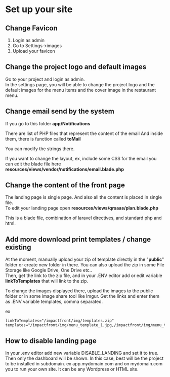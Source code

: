 # Set up your site

## Change Favicon

1. Login as admin
2. Go to Settings-&gt;images
3. Upload your favicon

## Change the project logo and default images

Go to your project and login as admin.   
In the settings page, you will be able to change the project logo and the default images for the menu items and the cover image in the restaurant menu. 

## Change email send by the system

If you go to this folder **app/Notifications**

There are list of PHP files that represent the content of the email And inside them, there is function called **toMail**

You can modify the strings there.

If you want to change the layout, ex, include some CSS for the email you can edit the blade file here **resources/views/vendor/notifications/email.blade.php**

## **Change the content of the front page**

The landing page is single page. And also all the content is placed in single file.   
To edit your landing page open **resources/views/qrsaas/plan.blade.php**

This is a blade file, combination of laravel directives, and standard php and html.

## Add more download print templates / change existing

At the moment, manually upload your zip of template directly in the "**public**" folder or create new folder in there. You can also upload the zip in some File Storage like Google Drive, One Drive etc..   
Then, get the link to the zip file, and in your .ENV editor add or edit variable  **linkToTemplates** that will link to the zip. 

To change the images displayed there, upload the images to the public folder or in some image share tool like Imgur.  Get the links and enter them as .ENV variable templates, comma separated. 

ex

```text
linkToTemplates="/impactfront/img/templates.zip"
templates="/impactfront/img/menu_template_1.jpg,/impactfront/img/menu_template_2.jpg"
```

## How to disable landing page

In your .env editor add new variable DISABLE\_LANDING and set it to true. Then only the dashboard will be shown. In this case, best will be the project to be installed in subdomain. ex app.mydomain.com and on mydomain.com you to run your own site. It can be any Wordpress or HTML site. 

